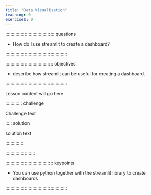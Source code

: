 ```yaml
---
title: "Data Visualisation"
teaching: 0
exercises: 0
---
```


:::::::::::::::::::::::::::::::::::::: questions 

- How do I use streamlit to create a dashboard?

::::::::::::::::::::::::::::::::::::::::::::::::

::::::::::::::::::::::::::::::::::::: objectives

- describe how streamlit can be useful for creating a dashboard.

::::::::::::::::::::::::::::::::::::::::::::::::

Lesson content will go here

::::::::::::: challenge

Challenge text

::::: solution

solution text

::::::::::::::

:::::::::::::::::::::::



::::::::::::::::::::::::::::::::::::: keypoints 

- You can use python together with the streamlit library to create dashboards

::::::::::::::::::::::::::::::::::::::::::::::::
